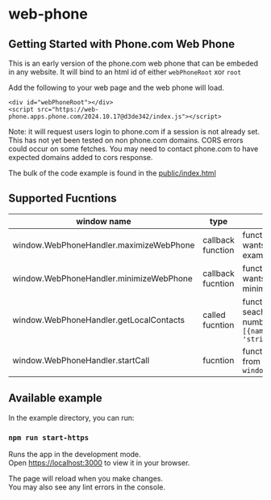# web-phone

## Getting Started with Phone.com Web Phone
This is an early version of the phone.com web phone that can be embeded in any website. It will bind to an html id of either `webPhoneRoot` xor `root`

Add the following to your web page and the web phone will load.
```
<div id="webPhoneRoot"></div>
<script src="https://web-phone.apps.phone.com/2024.10.17@d3de342/index.js"></script>
```
Note: it will request users login to phone.com if a session is not already set. 
This has not yet been tested on non phone.com domains. CORS errors could occur on some fetches. You may need to contact phone.com to have expected domains added to cors response. 

The bulk of the code example is found in the [public/index.html](https://github.com/phonedotcom/web-phone/blob/main/example/public/index.html) 
## Supported Fucntions


| window name               | type                    | Description |
| -----------               | -----------             | ----------- |
| window.WebPhoneHandler.maximizeWebPhone   | callback function       | function that will be called when the web phone wants to be maximized or in the forground, for example when there is an incoming call|
| window.WebPhoneHandler.minimizeWebPhone   | callback fucntion       | function that will be called when the web phone wants to be minimized, normally only when the minimize button is pressed|
| window.WebPhoneHandler.getLocalContacts   | called fucntion                | function provided by consumer page, allowing seaching of contact name given the entered phone number, this expects a return of a promise with a list `[{name: string, number: 'string', email: 'string', id: 'string'}]`|
| window.WebPhoneHandler.startCall   | fucntion                | function that will iniate the call on the web phone from the consumer page, ex: `window.WebPhoneHandler.startCall('+155555555555')`|



## Available example

In the example directory, you can run:

### `npm run start-https`

Runs the app in the development mode.\
Open [https://localhost:3000](https://localhost:3000) to view it in your browser.

The page will reload when you make changes.\
You may also see any lint errors in the console.

